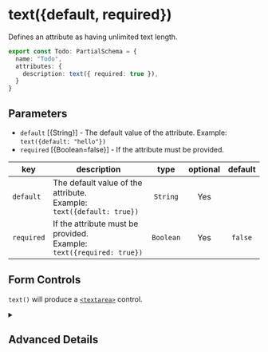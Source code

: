# text({default, required})

Defines an attribute as having unlimited text length.

```ts
export const Todo: PartialSchema = {
  name: "Todo",
  attributes: {
    description: text({ required: true }),
  }
}
```

## Parameters

- `default` [{String}] - The default value of the attribute.  Example: `text({default: "hello"})`
- `required` [{Boolean=false}] - If the attribute must be provided.

|      key      | description                                                              | type            | optional  | default |
| ------------- | ------------------------------------------------------------------------ | :-------------: | :-------: | :-----: | 
| `default`     | The default value of the attribute. <br/> Example: `text({default: true})`  | `String`        | Yes       |         |
| `required`    | If the attribute must be provided.  <br/> Example: `text({required: true})` | `Boolean`       | Yes       | `false` |


## Form Controls

`text()` will produce a [`<textarea>`](https://developer.mozilla.org/en-US/docs/Web/HTML/Element/textarea) control. 


<details>
<summary>

## Advanced Details

</summary>

### Control Type

```js
{
  type: "String",
  allowNull: Boolean, 
  max: Infinity,
  min: 0
}
```


### Sequelize Type

```js
{
 type: "TEXT",
 typeArgs: [],
 allowNull: Boolean
}
```
  
</details>


